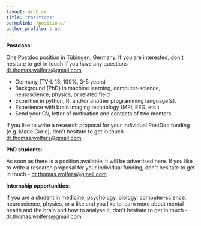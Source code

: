 ```yaml
---
layout: archive
title: "Positions"
permalink: /positions/
author_profile: true
---
```


**Postdocs**: 

One Postdoc position in Tübingen, Germany. 
If you are interested, don't hesitate to get in touch if you have any questions - dr.thomas.wolfers@gmail.com
- Germany (TV-L 13, 100%, 3-5 years)
- Background (PhD) in machine learning, computer-science, neuroscience, physics, or related field
- Expertise in python, R, and/or another programming language(s).
- Experience with brain imaging technology (MRI, EEG, etc.)
- Send your CV, letter of motivation and contacts of two mentors.


If you like to write a research proposal for your individual PostDoc funding (e.g. Marie Curie),
don't hesitate to get in touch - dr.thomas.wolfers@gmail.com 


**PhD students**: 

As soon as there is a position available, it will be advertised here. 
If you like to write a research proposal for your individual funding, don't hesitate to get in touch - dr.thomas.wolfers@gmail.com 


**Internship opportunities**:

If you are a student in medicine, psychology, biology, computer-science, neuroscience, physics, or a like and you like to learn more about mental health and the brain and how to analyse it, don't hesitate to get in touch - dr.thomas.wolfers@gmail.com
